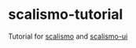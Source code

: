 # scalismo-tutorial

Tutorial for [scalismo](https://github.com/unibas-gravis/scalismo) and [scalismo-ui](https://github.com/unibas-gravis/scalismo-ui)
